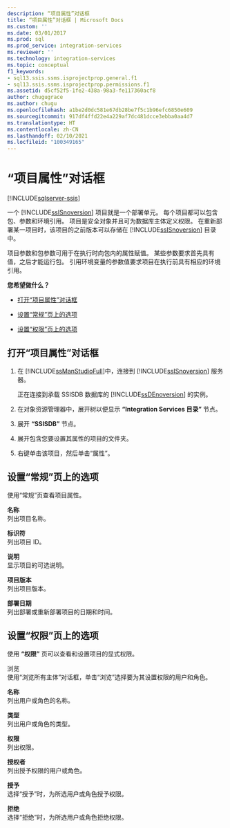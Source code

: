 ```yaml
---
description: “项目属性”对话框
title: “项目属性”对话框 | Microsoft Docs
ms.custom: ''
ms.date: 03/01/2017
ms.prod: sql
ms.prod_service: integration-services
ms.reviewer: ''
ms.technology: integration-services
ms.topic: conceptual
f1_keywords:
- sql13.ssis.ssms.isprojectprop.general.f1
- sql13.ssis.ssms.isprojectprop.permissions.f1
ms.assetid: d5cf52f5-1fe2-438a-98a3-fe117360acf8
author: chugugrace
ms.author: chugu
ms.openlocfilehash: a1be2d0dc581e67db28be7f5c1b96efc6850e609
ms.sourcegitcommit: 917df4ffd22e4a229af7dc481dcce3ebba0aa4d7
ms.translationtype: HT
ms.contentlocale: zh-CN
ms.lasthandoff: 02/10/2021
ms.locfileid: "100349165"
---
```

# <a name="project-properties-dialog-box"></a>“项目属性”对话框

[!INCLUDE[sqlserver-ssis](../../includes/applies-to-version/sqlserver-ssis.md)]


  一个 [!INCLUDE[ssISnoversion](../../includes/ssisnoversion-md.md)] 项目就是一个部署单元。 每个项目都可以包含包、参数和环境引用。 项目是安全对象并且可为数据库主体定义权限。 在重新部署某一项目时，该项目的之前版本可以存储在 [!INCLUDE[ssISnoversion](../../includes/ssisnoversion-md.md)] 目录中。  
  
 项目参数和包参数可用于在执行时向包内的属性赋值。 某些参数要求首先具有值，之后才能运行包。 引用环境变量的参数值要求项目在执行前具有相应的环境引用。  
  
 **您希望做什么？**  
  
-   [打开“项目属性”对话框](#open_dialog)  
  
-   [设置“常规”页上的选项](#general)  
  
-   [设置“权限”页上的选项](#permissions)  
  
##  <a name="open-the-project-properties-dialog-box"></a><a name="open_dialog"></a> 打开“项目属性”对话框  
  
1.  在 [!INCLUDE[ssManStudioFull](../../includes/ssmanstudiofull-md.md)]中，连接到 [!INCLUDE[ssISnoversion](../../includes/ssisnoversion-md.md)] 服务器。  
  
     正在连接到承载 SSISDB 数据库的 [!INCLUDE[ssDEnoversion](../../includes/ssdenoversion-md.md)] 的实例。  
  
2.  在对象资源管理器中，展开树以便显示 **“Integration Services 目录”** 节点。  
  
3.  展开 **“SSISDB”** 节点。  
  
4.  展开包含您要设置其属性的项目的文件夹。  
  
5.  右键单击该项目，然后单击“属性”。  
  
##  <a name="set-the-options-on-the-general-page"></a><a name="general"></a> 设置“常规”页上的选项  
 使用“常规”页查看项目属性。  
  
 **名称**  
 列出项目名称。  
  
 **标识符**  
 列出项目 ID。  
  
 **说明**  
 显示项目的可选说明。  
  
 **项目版本**  
 列出项目版本。  
  
 **部署日期**  
 列出部署或重新部署项目的日期和时间。  
  
##  <a name="set-the-options-on-the-permissions-page"></a><a name="permissions"></a> 设置“权限”页上的选项  
 使用 **“权限”** 页可以查看和设置项目的显式权限。  
  
 浏览  
 使用“浏览所有主体”对话框，单击“浏览”选择要为其设置权限的用户和角色。  
  
 **名称**  
 列出用户或角色的名称。  
  
 **类型**  
 列出用户或角色的类型。  
  
 **权限**  
 列出权限。  
  
 **授权者**  
 列出授予权限的用户或角色。  
  
 **授予**  
 选择“授予”时，为所选用户或角色授予权限。  
  
 **拒绝**  
 选择“拒绝”时，为所选用户或角色拒绝权限。  
  
  
